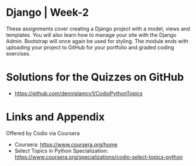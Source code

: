 # Django | Week-2

These assignments cover creating a Django project with a model, views and templates. You will also learn how to manage your site with the Django Admin. Bootstrap will once again be used for styling. The module ends with uploading your project to GitHub for your portfolio and graded coding exercises.


Solutions for the Quizzes on GitHub 
========================================================

- https://github.com/dennislamcv1/CodioPythonTopics

Links and Appendix
========================================================
Offered by Codio via Coursera

- Coursera: https://www.coursera.org/home
- Select Topics in Python Specialization: https://www.coursera.org/specializations/codio-select-topics-python
